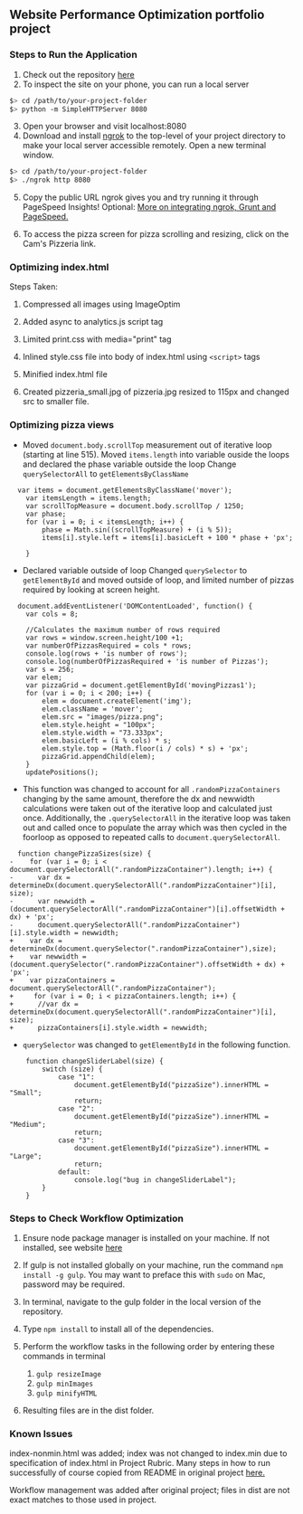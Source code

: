 ## Website Performance Optimization portfolio project

### Steps to Run the Application

1.  Check out the repository [here](https://github.com/acct252000/frontend-nanodegree-mobile-portfolio)
2.  To inspect the site on your phone, you can run a local server

  ```bash
  $> cd /path/to/your-project-folder
  $> python -m SimpleHTTPServer 8080
  ```

3. Open your browser and visit localhost:8080
4. Download and install [ngrok](https://ngrok.com/) to the top-level of your project directory to make your local server accessible remotely.  Open a new terminal window.

  ``` bash
  $> cd /path/to/your-project-folder
  $> ./ngrok http 8080
  ```

5. Copy the public URL ngrok gives you and try running it through PageSpeed Insights! Optional: [More on integrating ngrok, Grunt and PageSpeed.](http://www.jamescryer.com/2014/06/12/grunt-pagespeed-and-ngrok-locally-testing/)

6.  To access the pizza screen for pizza scrolling and resizing, click on the Cam's Pizzeria link.



### Optimizing index.html

Steps Taken:

1.  Compressed all images using ImageOptim

2.  Added async to analytics.js script tag

3.  Limited print.css with media="print" tag

4.  Inlined style.css file into body of index.html using `<script>` tags

5.  Minified index.html file

6.  Created pizzeria_small.jpg of pizzeria.jpg resized to 115px and changed src to smaller file.

### Optimizing pizza views

- Moved `document.body.scrollTop` measurement out of iterative loop (starting at line 515).  Moved `items.length` into variable ouside the loops and declared the phase variable outside the loop  Change `querySelectorAll` to `getElementsByClassName`

```
  var items = document.getElementsByClassName('mover');
    var itemsLength = items.length;
    var scrollTopMeasure = document.body.scrollTop / 1250;
    var phase;
    for (var i = 0; i < itemsLength; i++) {
        phase = Math.sin((scrollTopMeasure) + (i % 5));
        items[i].style.left = items[i].basicLeft + 100 * phase + 'px';
        
    }
  ```
-  Declared variable outside of loop  Changed `querySelector` to `getElementById` and moved outside of loop, and limited number of pizzas required by looking at screen height.

```
  document.addEventListener('DOMContentLoaded', function() {
    var cols = 8;

    //Calculates the maximum number of rows required
    var rows = window.screen.height/100 +1;
    var numberOfPizzasRequired = cols * rows;
    console.log(rows + 'is number of rows');
    console.log(numberOfPizzasRequired + 'is number of Pizzas');
    var s = 256;
    var elem;
    var pizzaGrid = document.getElementById('movingPizzas1');
    for (var i = 0; i < 200; i++) {
        elem = document.createElement('img');
        elem.className = 'mover';
        elem.src = "images/pizza.png";
        elem.style.height = "100px";
        elem.style.width = "73.333px";
        elem.basicLeft = (i % cols) * s;
        elem.style.top = (Math.floor(i / cols) * s) + 'px';
        pizzaGrid.appendChild(elem);
    }
    updatePositions();
```

- This function was changed to account for all `.randomPizzaContainers` changing by the same amount,
therefore the dx and newwidth calculations were taken out of the iterative loop and calculated just once.
Additionally, the `.querySelectorAll` in the iterative loop was taken out and called once to populate the array
which was then cycled in the foorloop as opposed to repeated calls to `document.querySelectorAll`.

```
  function changePizzaSizes(size) {
-    for (var i = 0; i < document.querySelectorAll(".randomPizzaContainer").length; i++) {
-      var dx = determineDx(document.querySelectorAll(".randomPizzaContainer")[i], size);
-      var newwidth = (document.querySelectorAll(".randomPizzaContainer")[i].offsetWidth + dx) + 'px';
-      document.querySelectorAll(".randomPizzaContainer")[i].style.width = newwidth;
+    var dx = determineDx(document.querySelector(".randomPizzaContainer"),size);
+    var newwidth = (document.querySelector(".randomPizzaContainer").offsetWidth + dx) + 'px';
+    var pizzaContainers = document.querySelectorAll(".randomPizzaContainer");
+     for (var i = 0; i < pizzaContainers.length; i++) {
+      //var dx = determineDx(document.querySelectorAll(".randomPizzaContainer")[i], size);
+      pizzaContainers[i].style.width = newwidth;
```

-  `querySelector` was changed to `getElementById` in the following function.

```
    function changeSliderLabel(size) {
        switch (size) {
            case "1":
                document.getElementById("pizzaSize").innerHTML = "Small";
                return;
            case "2":
                document.getElementById("pizzaSize").innerHTML = "Medium";
                return;
            case "3":
                document.getElementById("pizzaSize").innerHTML = "Large";
                return;
            default:
                console.log("bug in changeSliderLabel");
        }
    }
```

### Steps to Check Workflow Optimization

1.  Ensure node package manager is installed on your machine.  If not installed, see website [here](https://nodejs.org)

2.  If gulp is not installed globally on your machine, run the command  `npm install -g gulp`.  You may want to preface this with `sudo` on Mac, password may be required.

3.  In terminal, navigate to the gulp folder in the local version of the repository.

4.  Type `npm install` to install all of the dependencies.

5.  Perform the workflow tasks in the following order by entering these commands in terminal

    1.  `gulp resizeImage`
    2.  `gulp minImages`
    3.  `gulp minifyHTML`

6. Resulting files are in the dist folder.


### Known Issues
index-nonmin.html was added; index was not changed to index.min due to specification of index.html in Project Rubric.   Many steps in how to run successfully of course copied from README in original project [here.](https://github.com/udacity/frontend-nanodegree-mobile-portfolio)

Workflow management was added after original project; files in dist are not exact matches to those used in project.